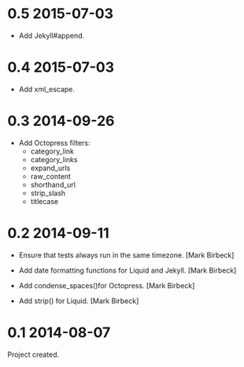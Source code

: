 # 0.5 2015-07-03

* Add Jekyll#append.

# 0.4 2015-07-03

* Add xml_escape.

# 0.3 2014-09-26

* Add Octopress filters:
  * category_link
  * category_links
  * expand_urls
  * raw_content
  * shorthand_url
  * strip_slash
  * titlecase

# 0.2 2014-09-11

* Ensure that tests always run in the same timezone. [Mark Birbeck]

* Add date formatting functions for Liquid and Jekyll. [Mark Birbeck]

* Add condense_spaces()for Octopress. [Mark Birbeck]

* Add strip() for Liquid. [Mark Birbeck]

# 0.1 2014-08-07

Project created.
